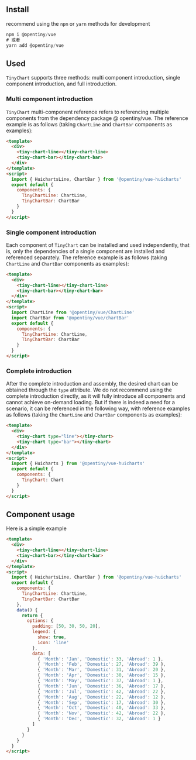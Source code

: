## Install

recommend using the `npm` or `yarn` methods for development

```javascript
npm i @opentiny/vue
# 或者
yarn add @opentiny/vue
```

## Used

`TinyChart` supports three methods: multi component introduction, single component introduction, and full introduction.

### Multi component introduction

`TinyChart` multi-component reference refers to referencing multiple components from the dependency package @ opentiny/vue. The reference example is as follows (taking `ChartLine`
and `ChartBar` components as examples):

```html
<template>
  <div>
    <tiny-chart-line></tiny-chart-line>
    <tiny-chart-bar></tiny-chart-bar>
  </div>
</template>
<script>
  import { HuichartsLine, ChartBar } from '@opentiny/vue-huicharts'
  export default {
    components: {
      TinyChartLine: ChartLine,
      TinyChartBar: ChartBar
    }
  }
</script>
```

### Single component introduction

Each component of `TinyChart` can be installed and used independently, that is, only the dependencies of a single component are installed and referenced separately. The reference example is as follows (taking `ChartLine` and `ChartBar` components as examples):

```html
<template>
  <div>
    <tiny-chart-line></tiny-chart-line>
    <tiny-chart-bar></tiny-chart-bar>
  </div>
</template>
<script>
  import ChartLine from '@opentiny/vue/ChartLine'
  import ChartBar from '@opentiny/vue/chartBar'
  export default {
    components: {
      TinyChartLine: ChartLine,
      TinyChartBar: ChartBar
    }
  }
</script>
```

### Complete introduction

After the complete introduction and assembly, the desired chart can be obtained through the `type` attribute. We do not recommend using the complete introduction directly, as it will fully introduce all components and cannot achieve on-demand loading. But if there is indeed a need for a scenario, it can be referenced in the following way, with reference examples as follows (taking the `ChartLine` and `ChartBar` components as examples):

```html
<template>
  <div>
    <tiny-chart type="line"></tiny-chart>
    <tiny-chart type="bar"></tiny-chart>
  </div>
</template>
<script>
  import { Huicharts } from '@opentiny/vue-huicharts'
  export default {
    components: {
      TinyChart: Chart
    }
  }
</script>
```

## Component usage

Here is a simple example

```html
<template>
  <div>
    <tiny-chart-line></tiny-chart-line>
    <tiny-chart-bar></tiny-chart-bar>
  </div>
</template>
<script>
  import { HuichartsLine, ChartBar } from '@opentiny/vue-huicharts'
  export default {
    components: {
      TinyChartLine: ChartLine,
      TinyChartBar: ChartBar
    },
    data() {
      return {
        options: {
          padding: [50, 30, 50, 20],
          legend: {
            show: true,
            icon: 'line'
          },
          data: [
            { 'Month': 'Jan', 'Domestic': 33, 'Abroad': 1 },
            { 'Month': 'Feb', 'Domestic': 27, 'Abroad': 39 },
            { 'Month': 'Mar', 'Domestic': 31, 'Abroad': 20 },
            { 'Month': 'Apr', 'Domestic': 30, 'Abroad': 15 },
            { 'Month': 'May', 'Domestic': 37, 'Abroad': 1 },
            { 'Month': 'Jun', 'Domestic': 36, 'Abroad': 17 },
            { 'Month': 'Jul', 'Domestic': 42, 'Abroad': 22 },
            { 'Month': 'Aug', 'Domestic': 22, 'Abroad': 12 },
            { 'Month': 'Sep', 'Domestic': 17, 'Abroad': 30 },
            { 'Month': 'Oct', 'Domestic': 40, 'Abroad': 33 },
            { 'Month': 'Nov', 'Domestic': 42, 'Abroad': 22 },
            { 'Month': 'Dec', 'Domestic': 32, 'Abroad': 1 }
          ]
        }
      }
    }
  }
</script>
```
